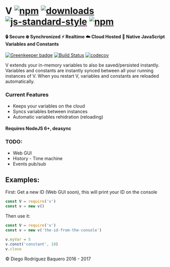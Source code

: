 # V [![npm](https://img.shields.io/npm/v/v.svg)](https://npmjs.org/package/v) [![downloads](https://img.shields.io/npm/dm/v.svg)](https://npmjs.org/package/v) [![js-standard-style](https://img.shields.io/badge/code%20style-standard-brightgreen.svg)](http://standardjs.com/) [![npm](https://img.shields.io/npm/l/v.svg)](LICENSE)
#### 🔒 Secure ❄️ Synchronized ⚡️ Realtime ☁️ Cloud Hosted 🌈 Native JavaScript Variables and Constants

[![Greenkeeper badge](https://badges.greenkeeper.io/DiegoRBaquero/V.svg?token=a422ad2d4e68470f999284e20bc6a0f1936468ebfcb74c157a65c2a54037e0d2)](https://greenkeeper.io/) 
[![Build Status](https://travis-ci.com/DiegoRBaquero/V.svg?token=RmCH18hHqxd9wdtEPyix&branch=master)](https://travis-ci.com/DiegoRBaquero/V) [![codecov](https://codecov.io/gh/DiegoRBaquero/V/branch/master/graph/badge.svg?token=uwf6VJzWlr)](https://codecov.io/gh/DiegoRBaquero/V)

V extends your in-memory variables to also be saved/persisted instantly. Variables and constants are instantly synced
between all your running instances of V. When you restart V, variables and constants are reloaded automatically.

### Current Features
- Keeps your variables on the cloud
- Syncs variables between instances
- Automatic variables rehidration (reloading)

#### Requires NodeJS 6+, deasync

### TODO:
- Web GUI
- History - Time machine
- Events pub/sub

## Examples:

First: Get a new ID (Web GUI soon), this will print your ID on the console
```js
const V = require('v')
const v = new v()
```

Then use it:
```js
const V = require('v')
const v = new v('the-id-from-the-console')

v.myVar = 5
v.const('constant', 10)
v.close
```

© Diego Rodríguez Baquero 2016 - 2017
